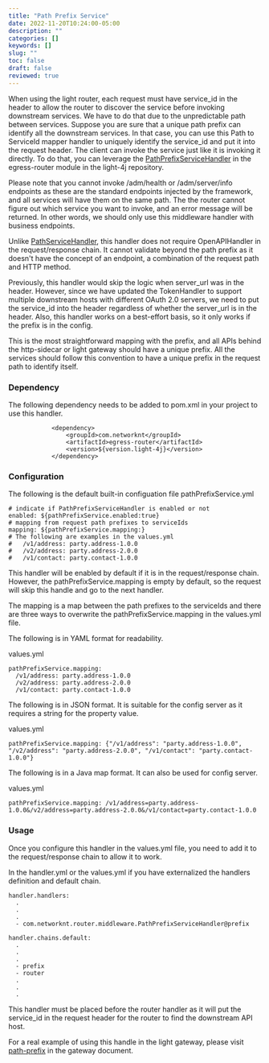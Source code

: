 ```yaml
---
title: "Path Prefix Service"
date: 2022-11-20T10:24:00-05:00
description: ""
categories: []
keywords: []
slug: ""
toc: false
draft: false
reviewed: true
---
```


When using the light router, each request must have service_id in the header to allow the router to discover the service before invoking downstream services. We have to do that due to the unpredictable path between services. Suppose you are sure that a unique path prefix can identify all the downstream services. In that case, you can use this Path to ServiceId mapper handler to uniquely identify the service_id and put it into the request header. The client can invoke the service just like it is invoking it directly. To do that, you can leverage the [PathPrefixServiceHandler][] in the egress-router module in the light-4j repository.

Please note that you cannot invoke /adm/health or /adm/server/info endpoints as these are the standard endpoints injected by the framework, and all services will have them on the same path. The
the router cannot figure out which service you want to invoke, and an error message will be returned. In other words, we should only use this middleware handler with business endpoints. 

Unlike [PathServiceHandler][], this handler does not require OpenAPIHandler in the request/response chain. It cannot validate beyond the path prefix as it doesn't have the concept of an endpoint, a combination of the request path and HTTP method.

Previously, this handler would skip the logic when server_url was in the header. However, since we have updated the TokenHandler to support multiple downstream hosts with different OAuth 2.0 servers, we need to put the service_id into the header regardless of whether the server_url is in the header. Also, this handler works on a best-effort basis, so it only works if the prefix is in the config.

This is the most straightforward mapping with the prefix, and all APIs behind the http-sidecar or light gateway should have a unique prefix. All the services should follow this convention to have a unique prefix in the request path to identify itself. 


### Dependency

The following dependency needs to be added to pom.xml in your project to use this handler.

```
            <dependency>
                <groupId>com.networknt</groupId>
                <artifactId>egress-router</artifactId>
                <version>${version.light-4j}</version>
            </dependency>
```

### Configuration

The following is the default built-in configuation file pathPrefixService.yml

```
# indicate if PathPrefixServiceHandler is enabled or not
enabled: ${pathPrefixService.enabled:true}
# mapping from request path prefixes to serviceIds
mapping: ${pathPrefixService.mapping:}
# The following are examples in the values.yml
#   /v1/address: party.address-1.0.0
#   /v2/address: party.address-2.0.0
#   /v1/contact: party.contact-1.0.0
```

This handler will be enabled by default if it is in the request/response chain. However, the pathPrefixService.mapping is empty by default, so the request will skip this handle and go to the next handler. 

The mapping is a map between the path prefixes to the serviceIds and there are three ways to overwrite the pathPrefixService.mapping in the values.yml file. 

The following is in YAML format for readability. 

values.yml
```
pathPrefixService.mapping:
  /v1/address: party.address-1.0.0
  /v2/address: party.address-2.0.0
  /v1/contact: party.contact-1.0.0
```

The following is in JSON format. It is suitable for the config server as it requires a string for the property value. 

values.yml
```
pathPrefixService.mapping: {"/v1/address": "party.address-1.0.0", "/v2/address": "party.address-2.0.0", "/v1/contact": "party.contact-1.0.0"}
```

The following is in a Java map format. It can also be used for config server. 

values.yml

```
pathPrefixService.mapping: /v1/address=party.address-1.0.0&/v2/address=party.address-2.0.0&/v1/contact=party.contact-1.0.0
```

### Usage

Once you configure this handler in the values.yml file, you need to add it to the request/response chain to allow it to work. 

In the handler.yml or the values.yml if you have externalized the handlers definition and default chain. 


```
handler.handlers:
  .
  .
  .
  - com.networknt.router.middleware.PathPrefixServiceHandler@prefix

handler.chains.default:
  .
  .
  .
  - prefix
  - router
  .
  .
  .

```

This handler must be placed before the router handler as it will put the service_id in the request header for the router to find the downstream API host. 

For a real example of using this handle in the light gateway, please visit [path-prefix][] in the gateway document. 


[PathPrefixServiceHandler]: https://github.com/networknt/light-4j/blob/master/egress-router/src/main/java/com/networknt/router/middleware/PathPrefixServiceHandler.java
[PathServiceHandler]: https://github.com/networknt/light-4j/blob/master/egress-router/src/main/java/com/networknt/router/middleware/PathServiceHandler.java
[path-prefix]: /service/gateway/path-prefix/

